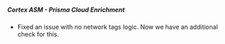 
##### Cortex ASM - Prisma Cloud Enrichment

- Fixed an issue with no network tags logic. Now we have an additional check for this.
